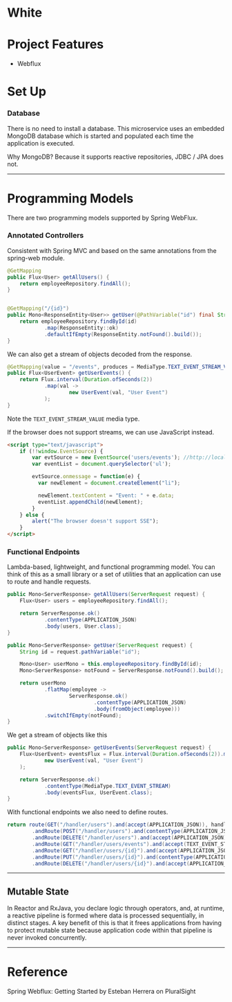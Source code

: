 # White

# Project Features

* Webflux

# Set Up

### Database

There is no need to install a database. This microservice uses an embedded MongoDB
database which is started and populated each time the application is executed.

Why MongoDB? Because it supports reactive repositories, JDBC / JPA does not.

---

# Programming Models

There are two programming models supported by Spring WebFlux.

### Annotated Controllers

Consistent with Spring MVC and based on the same annotations from the spring-web module.

~~~java
@GetMapping
public Flux<User> getAllUsers() {
    return employeeRepository.findAll();
}


@GetMapping("/{id}")
public Mono<ResponseEntity<User>> getUser(@PathVariable("id") final String id) {
    return employeeRepository.findById(id)
            .map(ResponseEntity::ok)
            .defaultIfEmpty(ResponseEntity.notFound().build());
}
~~~

We can also get a stream of objects decoded from the response.

~~~java
@GetMapping(value = "/events", produces = MediaType.TEXT_EVENT_STREAM_VALUE)
public Flux<UserEvent> getUserEvents() {
    return Flux.interval(Duration.ofSeconds(2))
            .map(val ->
                    new UserEvent(val, "User Event")
            );
}
~~~

Note the `TEXT_EVENT_STREAM_VALUE` media type.

If the browser does not support streams, we can use JavaScript instead.

~~~html
<script type="text/javascript">
    if (!!window.EventSource) {
        var evtSource = new EventSource('users/events'); //http://localhost:8080/index.html
        var eventList = document.querySelector('ul');

        evtSource.onmessage = function(e) {
          var newElement = document.createElement("li");

          newElement.textContent = "Event: " + e.data;
          eventList.appendChild(newElement);
        }
    } else {
        alert("The browser doesn't support SSE");
    }
</script>
~~~


### Functional Endpoints

Lambda-based, lightweight, and functional programming model. You can think of this 
as a small library or a set of utilities that an application can use to route and 
handle requests.

~~~java
public Mono<ServerResponse> getAllUsers(ServerRequest request) {
    Flux<User> users = employeeRepository.findAll();

    return ServerResponse.ok()
            .contentType(APPLICATION_JSON)
            .body(users, User.class);
}

public Mono<ServerResponse> getUser(ServerRequest request) {
    String id = request.pathVariable("id");

    Mono<User> userMono = this.employeeRepository.findById(id);
    Mono<ServerResponse> notFound = ServerResponse.notFound().build();

    return userMono
            .flatMap(employee ->
                    ServerResponse.ok()
                            .contentType(APPLICATION_JSON)
                            .body(fromObject(employee)))
            .switchIfEmpty(notFound);
}
~~~

We get a stream of objects like this 

~~~java
public Mono<ServerResponse> getUserEvents(ServerRequest request) {
    Flux<UserEvent> eventsFlux = Flux.interval(Duration.ofSeconds(2)).map(val ->
            new UserEvent(val, "User Event")
    );

    return ServerResponse.ok()
            .contentType(MediaType.TEXT_EVENT_STREAM)
            .body(eventsFlux, UserEvent.class);
}
~~~

With functional endpoints we also need to define routes. 

~~~java
return route(GET("/handler/users").and(accept(APPLICATION_JSON)), handler::getAllUsers)
        .andRoute(POST("/handler/users").and(contentType(APPLICATION_JSON)), handler::saveUser)
        .andRoute(DELETE("/handler/users").and(accept(APPLICATION_JSON)), handler::deleteAllUsers)
        .andRoute(GET("/handler/users/events").and(accept(TEXT_EVENT_STREAM)), handler::getUserEvents)
        .andRoute(GET("/handler/users/{id}").and(accept(APPLICATION_JSON)), handler::getUser)
        .andRoute(PUT("/handler/users/{id}").and(contentType(APPLICATION_JSON)), handler::updateUser)
        .andRoute(DELETE("/handler/users/{id}").and(accept(APPLICATION_JSON)), handler::deleteUser);
~~~

---

## Mutable State

In Reactor and RxJava, you declare logic through operators, and, at runtime, a reactive 
pipeline is formed where data is processed sequentially, in distinct stages. A key benefit 
of this is that it frees applications from having to protect mutable state because 
application code within that pipeline is never invoked concurrently.

---

# Reference

Spring Webflux: Getting Started by Esteban Herrera on PluralSight
